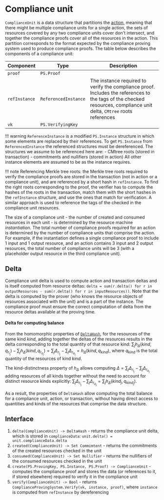 # Compliance unit 

`ComplianceUnit` is a data structure that partitions the [action](./action.md), meaning that there might be multiple compliance units for a single action, the sets of resources covered by any two compliance units cover don't intersect, and together the compliance proofs cover all of the resources in the action. This partition corresponds to the format expected by the compliance proving system used to produce compliance proofs. The table below describes the components of a compliance unit:

|Component|Type|Description|
|-|-|-|
|`proof`| `PS.Proof`||
|`refInstance`|`ReferencedInstance`|The instance required to verify the compliance proof. Includes the references to the tags of the checked resources, compliance unit delta, `CMtree` roots references|
|`vk`|`PS.VerifyingKey`|

!!! warning
    `ReferenceInstance` is a modified `PS.Instance` structure in which some elements are replaced by their references. To get `PS.Instance` from `ReferencedInstance` the referenced structures must be dereferenced. The structures we assume to be referenced here are:
        - CMtree roots (stored in transaction)
        - commitments and nullifiers (stored in action)
    All other instance elements are assumed to be as the instance requires.

!!! note
    Referencing Merkle tree roots: the Merkle tree roots required to verify the compliance proofs are stored in the transaction (not in action or a compliance unit), and are referenced by a short hash in `refInstance`. To find the right roots corresponding to the proof, the verifier has to compute the hashes of the roots in the transaction, match them with the short hashes in the `refInstance` structure, and use the ones that match for verification. A similar approach is used to reference the tags of the checked in the compliance unit resources.


The size of a compliance unit - the number of created and consumed resources in each unit - is determined by the resource machine *instantiation*. The total number of compliance proofs required for an action is determined by the number of compliance units that comprise the action. For example, if the instantiation defines a single compliance proof to include 1 input and 1 output resource, and an action contains 3 input and 2 output resources, the total number of compliance units will be 3 (with a placeholder output resource in the third compliance unit).

## Delta

Compliance unit delta is used to compute action and transaction deltas and is itself computed from resource deltas: `delta = sum(r.delta() for r in outputResources - sum(r.delta() for r in inputResources))`. Note that the delta is computed by the prover (who knows the resource objects of resources associated with the unit) and is a part of the instance. The compliance proof must ensure the correct computation of delta from the resource deltas available at the proving time.

#### Delta for computing balance

From the homomorphic properties of [`DeltaHash`](./../primitive_interfaces/fixed_size_type/delta_hash.md), for the resources of the same kind $kind$, adding together the deltas of the resources results in the delta corresponding to the total quantity of that resource kind: $\sum_j{h_\Delta(kind, q_{r_{i_j}})} - \sum_j{h_\Delta(kind, q_{r_{o_j}})} = \sum_j{\Delta_{r_{i_j}}} - \sum_j{\Delta_{r_{o_j}}} =  h_\Delta(kind, q_{kind})$, where $q_{kind}$ is the total quantity of the resources of kind $kind$.

The kind-distinctness property of $h_\Delta$ allows computing $\Delta = \sum_j{\Delta_{r_{i_j}}} - \sum_j{\Delta_{r_{o_j}}}$ adding resources of all kinds together without the need to account for distinct resource kinds explicitly: $\sum_j{\Delta_{r_{i_j}}} - \sum_j{\Delta_{r_{o_j}}} = \sum_j{h_\Delta(kind_j, q_{kind_j})}$.

As a result, the properties of `DeltaHash` allow computing the total balance for a compliance unit, action, or transaction, without having direct access to quantities and kinds of the resources that comprise the data structure.

## Interface

1. `delta(ComplianceUnit) -> DeltaHash` - returns the compliance unit delta, which is stored in `complianceData`: `unit.delta() = unit.complianceData.delta`
2. `created(ComplianceUnit) -> Set Commimtent` - returns the commitments of the created resources checked in the unit
3. `consumed(ComplianceUnit) -> Set Nullifier` - returns the nullifiers of the consumed resources checked in the unit
4. `create(PS.ProvingKey, PS.Instance, PS.Proof) -> ComplianceUnit` - computes the compliance proof and stores the data (or references to it, if stored elsewhere) required to verify it in the compliance unit
4. `verify(ComplianceUnit) -> Bool` - returns `ComplianceProvingSystem.Verify(vk, instance, proof)`, where `instance` is computed from `refInstance` by dereferencing